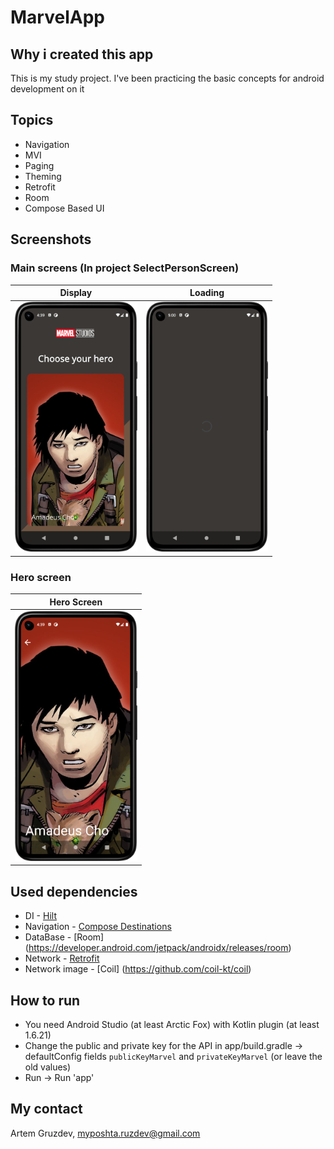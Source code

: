 # MarvelApp

## Why i created this app
This is my study project. I've been practicing the basic concepts for android development on it

## Topics
* Navigation
* MVI
* Paging
* Theming
* Retrofit
* Room
* Compose Based UI

## Screenshots

### Main screens (In project SelectPersonScreen)

|                     Display                     |                      Loading                       |
|:-----------------------------------------------:|:--------------------------------------------------:|
| <img src="assets/main_screen.png" height="400"> | <img src="assets/loading_screen.png" height="400"> |


### Hero screen

|                    Hero Screen                    |
|:-------------------------------------------------:|
| <img src="assets/person_screen.png" height="400"> |


## Used dependencies
* DI - [Hilt](https://dagger.dev/hilt/)
* Navigation - [Compose Destinations](https://github.com/raamcosta/compose-destinations)
* DataBase - [Room] (https://developer.android.com/jetpack/androidx/releases/room)
* Network - [Retrofit](https://github.com/square/retrofit)
* Network image - [Coil] (https://github.com/coil-kt/coil)

## How to run
* You need Android Studio (at least Arctic Fox) with Kotlin plugin (at least 1.6.21)
* Change the public and private key for the API in app/build.gradle -> defaultConfig
fields `publicKeyMarvel` and `privateKeyMarvel` (or leave the old values)
* Run -> Run 'app'

## My contact
Artem Gruzdev, myposhta.ruzdev@gmail.com
